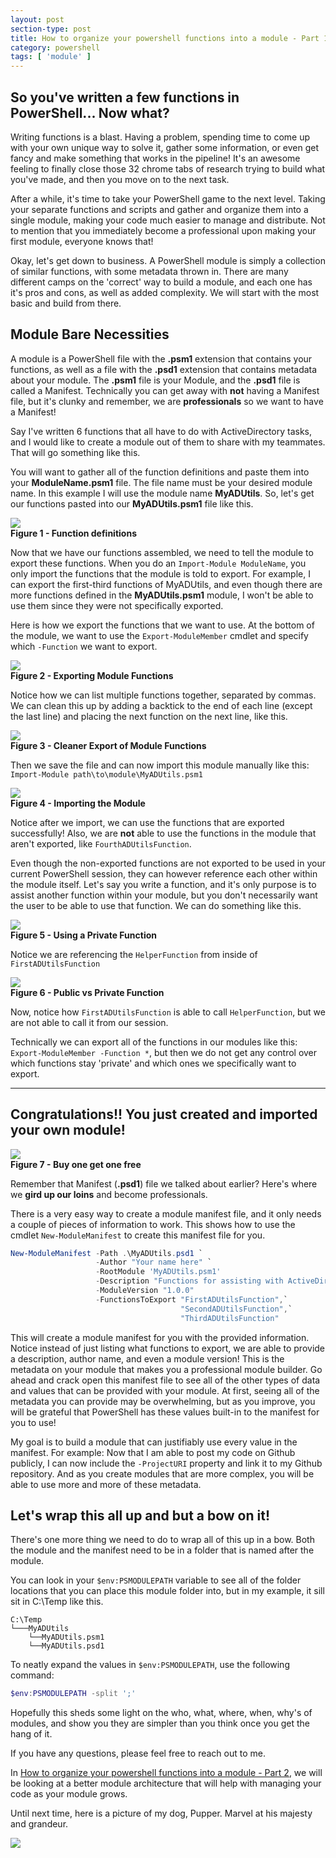 ```yaml
---
layout: post
section-type: post
title: How to organize your powershell functions into a module - Part 1
category: powershell
tags: [ 'module' ]
---
```


## So you've written a few functions in PowerShell... Now what?

Writing functions is a blast. Having a problem, spending time to come up with your own unique way to solve it, gather some information, or even get fancy and make something that works in the pipeline! It's an awesome feeling to finally close those 32 chrome tabs of research trying to build what you've made, and then you move on to the next task.

After a while, it's time to take your PowerShell game to the next level. Taking your separate functions and scripts and gather and organize them into a single module, making your code much easier to manage and distribute. Not to mention that you immediately become a professional upon making your first module, everyone knows that!

Okay, let's get down to business. A PowerShell module is simply a collection of similar functions, with some metadata thrown in. There are many different camps on the 'correct' way to build a module, and each one has it's pros and cons, as well as added complexity. We will start with the most basic and build from there.

## Module Bare Necessities

A module is a PowerShell file with the **.psm1** extension that contains your functions, as well as a file with the **.psd1** extension that contains metadata about your module. The **.psm1** file is your Module, and the **.psd1** file is called a Manifest. Technically you can get away with **not** having a Manifest file, but it's clunky and remember, we are **professionals** so we want to have a Manifest!

Say I've written 6 functions that all have to do with ActiveDirectory tasks, and I would like to create a module out of them to share with my teammates. That will go something like this.

You will want to gather all of the function definitions and paste them into your **ModuleName.psm1** file. The file name must be your desired module name. In this example I will use the module name **MyADUtils**. So, let's get our functions pasted into our **MyADUtils.psm1** file like this.

![](/img/posts/myadutils_functions_screenshot.jpg)\
**Figure 1 - Function definitions**

Now that we have our functions assembled, we need to tell the module to export these functions. When you do an `Import-Module ModuleName`, you only import the functions that the module is told to export. For example, I can export the first-third functions of MyADUtils, and even though there are more functions defined in the **MyADUtils.psm1** module, I won't be able to use them since they were not specifically exported.

Here is how we export the functions that we want to use. At the bottom of the module, we want to use the `Export-ModuleMember` cmdlet and specify which `-Function` we want to export.

![](/img/posts/myadutils_exportmodulemember_screenshot.jpg)\
**Figure 2 - Exporting Module Functions**

Notice how we can list multiple functions together, separated by commas. We can clean this up by adding a backtick to the end of each line (except the last line) and placing the next function on the next line, like this.

![](/img/posts/myadutils_exportmodulememberbacktick_screenshot.jpg)\
**Figure 3 - Cleaner Export of Module Functions**

Then we save the file and can now import this module manually like this: `Import-Module path\to\module\MyADUtils.psm1`

![](/img/posts/myadutils_importmodule_screenshot.jpg)\
**Figure 4 - Importing the Module**

Notice after we import, we can use the functions that are exported successfully! Also, we are **not** able to use the functions in the module that aren't exported, like `FourthADUtilsFunction`.

Even though the non-exported functions are not exported to be used in your current PowerShell session, they can however reference each other within the module itself. Let's say you write a function, and it's only purpose is to assist another function within your module, but you don't necessarily want the user to be able to use that function. We can do something like this.

![](/img/posts/myadutils_usingprivatefunction_screenshot.png)\
**Figure 5 - Using a Private Function**

Notice we are referencing the `HelperFunction` from inside of `FirstADUtilsFunction`

![](/img/posts/myadutils_privatefunctionreference_screenshot.jpg)\
**Figure 6 - Public vs Private Function**

Now, notice how `FirstADUtilsFunction` is able to call `HelperFunction`, but we are not able to call it from our session. 

Technically we can export all of the functions in our modules like this: `Export-ModuleMember -Function *`, but then we do not get any control over which functions stay 'private' and which ones we specifically want to export.

---

## **Congratulations!! You just created and imported your own module!**

![](/img/posts/butwaittheresmore.jpg)\
**Figure 7 - Buy one get one free**

Remember that Manifest (**.psd1**) file we talked about earlier? Here's where we **gird up our loins** and become professionals.

There is a very easy way to create a module manifest file, and it only needs a couple of pieces of information to work. This shows how to use the cmdlet `New-ModuleManifest` to create this manifest file for you.

```powershell
New-ModuleManifest -Path .\MyADUtils.psd1 `
                   -Author "Your name here" `
                   -RootModule 'MyADUtils.psm1'
                   -Description "Functions for assisting with ActiveDirectory stuffs."
                   -ModuleVersion "1.0.0"
                   -FunctionsToExport "FirstADUtilsFunction",`
                                      "SecondADUtilsFunction",`
                                      "ThirdADUtilsFunction"
```

This will create a module manifest for you with the provided information. Notice instead of just listing what functions to export, we are able to provide a description, author name, and even a module version! This is the metadata on your module that makes you a professional module builder. Go ahead and crack open this manifest file to see all of the other types of data and values that can be provided with your module. At first, seeing all of the metadata you can provide may be overwhelming, but as you improve, you will be grateful that PowerShell has these values built-in to the manifest for you to use!

My goal is to build a module that can justifiably use every value in the manifest. For example: Now that I am able to post my code on Github publicly, I can now include the `-ProjectURI` property and link it to my Github repository. And as you create modules that are more complex, you will be able to use more and more of these metadata.

## Let's wrap this all up and but a bow on it!

There's one more thing we need to do to wrap all of this up in a bow. Both the module and the manifest need to be in a folder that is named after the module.

You can look in your `$env:PSMODULEPATH` variable to see all of the folder locations that you can place this module folder into, but in my example, it sill sit in C:\Temp like this.

```
C:\Temp
└───MyADUtils
    └──MyADUtils.psm1
    └──MyADUtils.psd1
```

To neatly expand the values in `$env:PSMODULEPATH`, use the following command:
```powershell
$env:PSMODULEPATH -split ';'
```

Hopefully this sheds some light on the who, what, where, when, why's of modules, and show you they are simpler than you think once you get the hang of it.

If you have any questions, please feel free to reach out to me.

In [How to organize your powershell functions into a module - Part 2](), we will be looking at a better module architecture that will help with managing your code as your module grows.

Until next time, here is a picture of my dog, Pupper. Marvel at his majesty and grandeur.

![](/img/posts/pupper.jpg)

